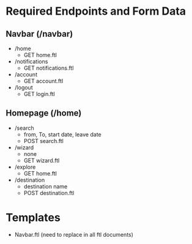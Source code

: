 # <centered> Required Endpoints and Form Data </centered>

## Navbar (/navbar)
- /home
    - GET home.ftl
- /notifications
    - GET notifications.ftl
- /account
    - GET account.ftl
- /logout
    - GET login.ftl

## Homepage (/home)

- /search
    - from, To, start date, leave date
    - POST search.ftl
- /wizard 
    - none
    - GET wizard.ftl
- /explore
    - GET home.ftl
- /destination
    - destination name
    - POST destination.ftl

# Templates
- Navbar.ftl (need to replace in all ftl documents)